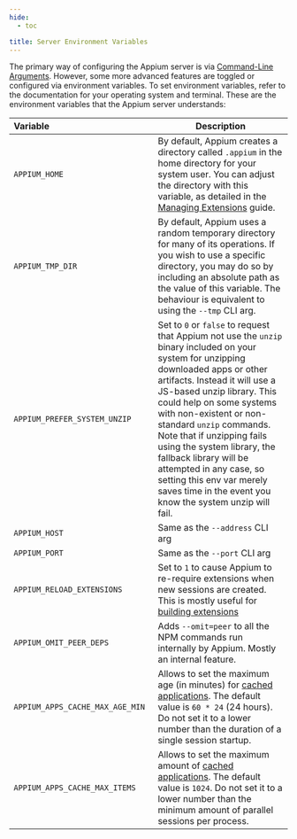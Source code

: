 ```yaml
---
hide:
  - toc

title: Server Environment Variables
---
```


The primary way of configuring the Appium server is via [Command-Line Arguments](./args.md). However, some more
advanced features are toggled or configured via environment variables. To set environment
variables, refer to the documentation for your operating system and terminal. These are the
environment variables that the Appium server understands:

|Variable&nbsp;&nbsp;&nbsp;&nbsp;&nbsp;&nbsp;&nbsp;&nbsp;&nbsp;&nbsp;&nbsp;&nbsp;&nbsp;&nbsp;&nbsp;&nbsp;&nbsp;&nbsp;&nbsp;&nbsp;&nbsp;&nbsp;&nbsp;&nbsp;&nbsp;&nbsp;&nbsp;&nbsp;&nbsp;&nbsp;&nbsp;&nbsp;&nbsp;&nbsp;&nbsp;&nbsp;&nbsp;&nbsp;&nbsp;&nbsp;&nbsp;&nbsp;|Description|
|--------|-----------|
|`APPIUM_HOME`|By default, Appium creates a directory called `.appium` in the home directory for your system user. You can adjust the directory with this variable, as detailed in the [Managing Extensions](../guides/managing-exts.md) guide.|
|`APPIUM_TMP_DIR`|By default, Appium uses a random temporary directory for many of its operations. If you wish to use a specific directory, you may do so by including an absolute path as the value of this variable. The behaviour is equivalent to using the `--tmp` CLI arg.|
|`APPIUM_PREFER_SYSTEM_UNZIP`|Set to `0` or `false` to request that Appium not use the `unzip` binary included on your system for unzipping downloaded apps or other artifacts. Instead it will use a JS-based unzip library. This could help on some systems with non-existent or non-standard `unzip` commands. Note that if unzipping fails using the system library, the fallback library will be attempted in any case, so setting this env var merely saves time in the event you know the system unzip will fail.|
|`APPIUM_HOST`|Same as the `--address` CLI arg|
|`APPIUM_PORT`|Same as the `--port` CLI arg|
|`APPIUM_RELOAD_EXTENSIONS`|Set to `1` to cause Appium to re-require extensions when new sessions are created. This is mostly useful for [building extensions](../developing/build-drivers.md)|
|`APPIUM_OMIT_PEER_DEPS`|Adds `--omit=peer` to all the NPM commands run internally by Appium. Mostly an internal feature.|
|`APPIUM_APPS_CACHE_MAX_AGE_MIN`|Allows to set the maximum age (in minutes) for [cached applications](../guides/caching.md). The default value is `60 * 24` (24 hours). Do not set it to a lower number than the duration of a single session startup.|
|`APPIUM_APPS_CACHE_MAX_ITEMS`|Allows to set the maximum amount of [cached applications](../guides/caching.md). The default value is `1024`. Do not set it to a lower number than the minimum amount of parallel sessions per process.|
